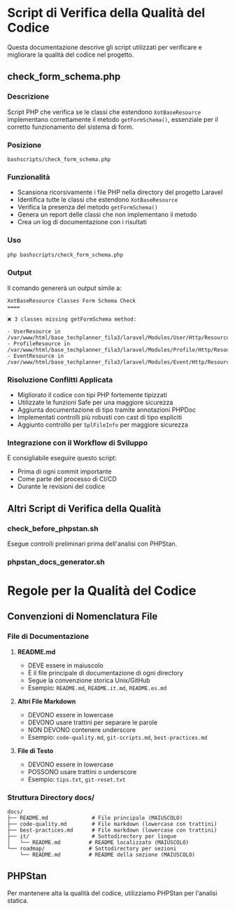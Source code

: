 # Script di Verifica della Qualità del Codice

Questa documentazione descrive gli script utilizzati per verificare e migliorare la qualità del codice nel progetto.

## check_form_schema.php

### Descrizione
Script PHP che verifica se le classi che estendono `XotBaseResource` implementano correttamente il metodo `getFormSchema()`, essenziale per il corretto funzionamento del sistema di form.

### Posizione
```
bashscripts/check_form_schema.php
```

### Funzionalità
- Scansiona ricorsivamente i file PHP nella directory del progetto Laravel
- Identifica tutte le classi che estendono `XotBaseResource`
- Verifica la presenza del metodo `getFormSchema()`
- Genera un report delle classi che non implementano il metodo
- Crea un log di documentazione con i risultati

### Uso
```bash
php bashscripts/check_form_schema.php
```

### Output
Il comando genererà un output simile a:
```
XotBaseResource Classes Form Schema Check
====

❌ 3 classes missing getFormSchema method:

- UserResource in /var/www/html/base_techplanner_fila3/laravel/Modules/User/Http/Resources/UserResource.php
- ProfileResource in /var/www/html/base_techplanner_fila3/laravel/Modules/Profile/Http/Resources/ProfileResource.php
- EventResource in /var/www/html/base_techplanner_fila3/laravel/Modules/Event/Http/Resources/EventResource.php
```

### Risoluzione Conflitti Applicata
- Migliorato il codice con tipi PHP fortemente tipizzati
- Utilizzate le funzioni Safe per una maggiore sicurezza
- Aggiunta documentazione di tipo tramite annotazioni PHPDoc
- Implementati controlli più robusti con cast di tipo espliciti
- Aggiunto controllo per `SplFileInfo` per maggiore sicurezza

### Integrazione con il Workflow di Sviluppo
È consigliabile eseguire questo script:
- Prima di ogni commit importante
- Come parte del processo di CI/CD
- Durante le revisioni del codice

## Altri Script di Verifica della Qualità

### check_before_phpstan.sh
Esegue controlli preliminari prima dell'analisi con PHPStan.

### phpstan_docs_generator.sh

# Regole per la Qualità del Codice

## Convenzioni di Nomenclatura File

### File di Documentazione
1. **README.md**
   - DEVE essere in maiuscolo
   - È il file principale di documentazione di ogni directory
   - Segue la convenzione storica Unix/GitHub
   - Esempio: `README.md`, `README.it.md`, `README.es.md`

2. **Altri File Markdown**
   - DEVONO essere in lowercase
   - DEVONO usare trattini per separare le parole
   - NON DEVONO contenere underscore
   - Esempio: `code-quality.md`, `git-scripts.md`, `best-practices.md`

3. **File di Testo**
   - DEVONO essere in lowercase
   - POSSONO usare trattini o underscore
   - Esempio: `tips.txt`, `git-reset.txt`

### Struttura Directory docs/
```
docs/
├── README.md              # File principale (MAIUSCOLO)
├── code-quality.md        # File markdown (lowercase con trattini)
├── best-practices.md      # File markdown (lowercase con trattini)
├── it/                    # Sottodirectory per lingue
│   └── README.md         # README localizzato (MAIUSCOLO)
└── roadmap/              # Sottodirectory per sezioni
    └── README.md         # README della sezione (MAIUSCOLO)
```

## PHPStan

Per mantenere alta la qualità del codice, utilizziamo PHPStan per l'analisi statica. 